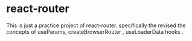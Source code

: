 # react-router

This is just a practice project of react-router. specifically the revised the concepts of useParams, createBrowserRouter , useLoaderData hooks . 
